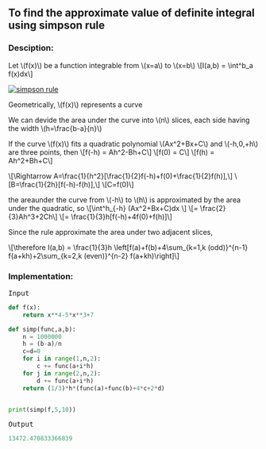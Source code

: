 <script type="text/javascript" src="https://cdnjs.cloudflare.com/ajax/libs/mathjax/2.7.0/MathJax.js?config=TeX-AMS_CHTML"></script>


## To find the approximate value of definite integral using simpson rule


### Desciption:

Let \\(f(x)\\) be a function integrable from \\(x=a\\) to \\(x=b\\)
\\[I(a,b) = \int^b_a f(x)dx\\]

[![simpson rule](https://gribja.github.io/Assignments/img/simpson.jpg)](https://gribja.github.io/Assignments/img/simpsons.jpeg)

Geometrically, \\(f(x)\\) represents a curve

We can devide the area under the curve into \\(n\\) slices, each side having the width \\(h=\frac{b-a}{n}\\)

If the curve \\(f(x)\\) fits a quadratic polynomial \\(Ax^2+Bx+C\\) and \\(-h,0,+h\\) are three points, then
\\[f(-h) = Ah^2-Bh+C\\]
\\[f(0) = C\\]
\\[f(h) = Ah^2+Bh+C\\]

\\[\Rightarrow A=\frac{1}{h^2}[\frac{1}{2}f(-h)+f(0)+\frac{1}{2}f(h)],\\]
\\[B=\frac{1}{2h}[f(-h)-f(h)],\\]
\\[C=f(0)\\]

the areaunder the curve from \\(-h\\) to \\(h\\) is approximated by the area under the quadratic, so
\\[\int^h_{-h} (Ax^2+Bx+C)dx \\]
\\[= \frac{2}{3}Ah^3+2Ch\\]
\\[= \frac{1}{3}h[f(-h)+4f(0)+f(h)]\\]

Since the rule approximate the area under two adjacent slices,

\\[\therefore I(a,b) = \frac{1}{3}h \left[f(a)+f(b)+4\sum_{k=1,k (odd)}^{n-1} f(a+kh)+2\sum_{k=2,k (even)}^{n-2} f(a+kh)\right]\\]

### Implementation:

<kbd>Input</kbd>

```python
def f(x):
	return x**4-5*x**3+7

def simp(func,a,b):
	n = 1000000
	h = (b-a)/n
	c=d=0
	for i in range(1,n,2):
		c += func(a+i*h)
	for j in range(2,n,2):
		d += func(a+i*h)
	return (1/3)*h*(func(a)+func(b)+4*c+2*d)


print(simp(f,5,10))
```

<kbd>Output</kbd>

```python
13472.470833366839
```
